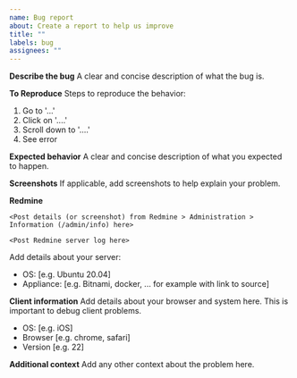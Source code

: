 ```yaml
---
name: Bug report
about: Create a report to help us improve
title: ""
labels: bug
assignees: ""
---
```


**Describe the bug**
A clear and concise description of what the bug is.

**To Reproduce**
Steps to reproduce the behavior:

1. Go to '...'
2. Click on '....'
3. Scroll down to '....'
4. See error

**Expected behavior**
A clear and concise description of what you expected to happen.

**Screenshots**
If applicable, add screenshots to help explain your problem.

**Redmine**

```
<Post details (or screenshot) from Redmine > Administration > Information (/admin/info) here>
```

```
<Post Redmine server log here>
```

Add details about your server:

- OS: [e.g. Ubuntu 20.04]
- Appliance: [e.g. Bitnami, docker, ... for example with link to source]

**Client information**
Add details about your browser and system here. This is important to debug client problems.

- OS: [e.g. iOS]
- Browser [e.g. chrome, safari]
- Version [e.g. 22]

**Additional context**
Add any other context about the problem here.
